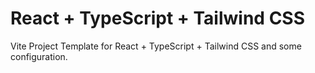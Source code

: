 # React + TypeScript + Tailwind CSS

Vite Project Template for React + TypeScript + Tailwind CSS and some configuration.
